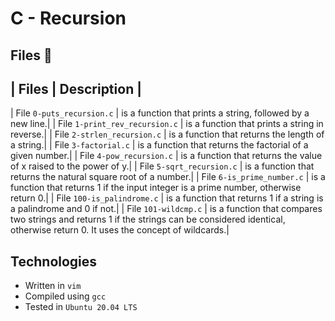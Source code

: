 # C - Recursion

## Files :page_with_curl:


| Files | Description |
-----------------------
| File `0-puts_recursion.c` | is a function that prints a string, followed by a new line.|
| File `1-print_rev_recursion.c` | is a function that prints a string in reverse.|
| File `2-strlen_recursion.c` | is a function that returns the length of a string.|
| File `3-factorial.c` | is a function that returns the factorial of a given number.|
| File `4-pow_recursion.c` | is a function that returns the value of x raised to the power of y.|
| File `5-sqrt_recursion.c` | is a function that returns the natural square root of a number.|
| File `6-is_prime_number.c` | is a function that returns 1 if the input integer is a prime number, otherwise return 0.|
| File `100-is_palindrome.c` | is a function that returns 1 if a string is a palindrome and 0 if not.|
| File `101-wildcmp.c` | is a function that compares two strings and returns 1 if the strings can be considered identical, otherwise return 0. It uses the concept of wildcards.|

## Technologies
* Written in `vim`
* Compiled using `gcc`
* Tested in `Ubuntu 20.04 LTS`
